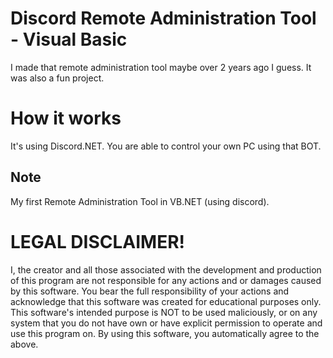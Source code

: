 # Discord Remote Administration Tool - Visual Basic
I made that remote administration tool maybe over 2 years ago I guess. It was also a fun project.

# How it works
It's using Discord.NET. You are able to control your own PC using that BOT.

## Note
My first Remote Administration Tool in VB.NET (using discord).

# LEGAL DISCLAIMER!
I, the creator and all those associated with the development and production of this program are not responsible for any actions and or damages caused by this software. You bear the full responsibility of your actions and acknowledge that this software was created for educational purposes only. This software's intended purpose is NOT to be used maliciously, or on any system that you do not have own or have explicit permission to operate and use this program on. By using this software, you automatically agree to the above.